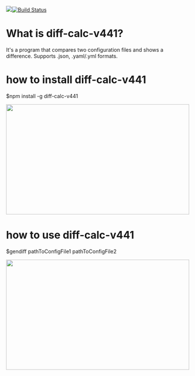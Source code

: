 <a href="https://codeclimate.com/github/sithari41441/project-lvl2-s463/maintainability"><img src="https://api.codeclimate.com/v1/badges/38e9d8714e795f792866/maintainability" /></a>[![Build Status](https://travis-ci.org/sithari41441/project-lvl2-s463.svg?branch=master)](https://travis-ci.org/sithari41441/project-lvl2-s463)

# What is diff-calc-v441?

It's a program that compares two configuration files and shows a difference. Supports .json, .yaml/.yml formats.


# how to install diff-calc-v441

$npm install -g diff-calc-v441

<a href="https://asciinema.org/a/aqfgxGkZhe91TyCgQb04XGP3J" target="_blank"><img src="https://asciinema.org/a/aqfgxGkZhe91TyCgQb04XGP3J.svg" width="500" height="300" /></a>


# how to use diff-calc-v441

$gendiff pathToConfigFile1 pathToConfigFile2

<a href="https://asciinema.org/a/q68jdYP505yFbaqcBU8luU2Sq" target="_blank"><img src="https://asciinema.org/a/q68jdYP505yFbaqcBU8luU2Sq.svg" width="500" height="300" /></a>
